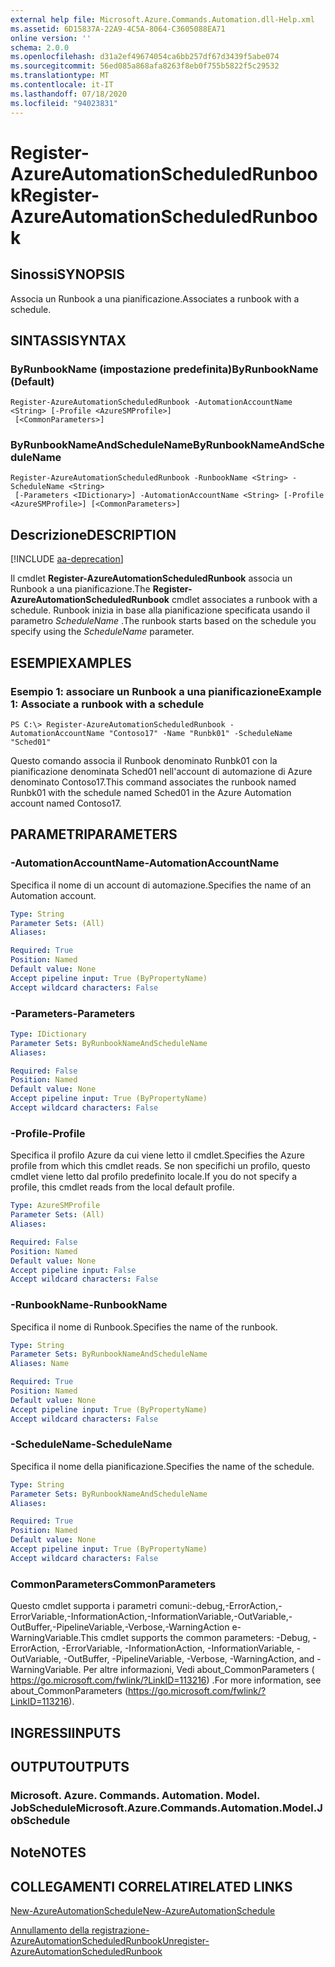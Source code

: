 ```yaml
---
external help file: Microsoft.Azure.Commands.Automation.dll-Help.xml
ms.assetid: 6D15837A-22A9-4C5A-8064-C3605088EA71
online version: ''
schema: 2.0.0
ms.openlocfilehash: d31a2ef49674054ca6bb257df67d3439f5abe074
ms.sourcegitcommit: 56ed085a868afa8263f8eb0f755b5822f5c29532
ms.translationtype: MT
ms.contentlocale: it-IT
ms.lasthandoff: 07/18/2020
ms.locfileid: "94023831"
---
```

# <span data-ttu-id="70f84-101">Register-AzureAutomationScheduledRunbook</span><span class="sxs-lookup"><span data-stu-id="70f84-101">Register-AzureAutomationScheduledRunbook</span></span>

## <span data-ttu-id="70f84-102">Sinossi</span><span class="sxs-lookup"><span data-stu-id="70f84-102">SYNOPSIS</span></span>

<span data-ttu-id="70f84-103">Associa un Runbook a una pianificazione.</span><span class="sxs-lookup"><span data-stu-id="70f84-103">Associates a runbook with a schedule.</span></span>

## <span data-ttu-id="70f84-104">SINTASSI</span><span class="sxs-lookup"><span data-stu-id="70f84-104">SYNTAX</span></span>

### <span data-ttu-id="70f84-105">ByRunbookName (impostazione predefinita)</span><span class="sxs-lookup"><span data-stu-id="70f84-105">ByRunbookName (Default)</span></span>
```
Register-AzureAutomationScheduledRunbook -AutomationAccountName <String> [-Profile <AzureSMProfile>]
 [<CommonParameters>]
```

### <span data-ttu-id="70f84-106">ByRunbookNameAndScheduleName</span><span class="sxs-lookup"><span data-stu-id="70f84-106">ByRunbookNameAndScheduleName</span></span>
```
Register-AzureAutomationScheduledRunbook -RunbookName <String> -ScheduleName <String>
 [-Parameters <IDictionary>] -AutomationAccountName <String> [-Profile <AzureSMProfile>] [<CommonParameters>]
```

## <span data-ttu-id="70f84-107">Descrizione</span><span class="sxs-lookup"><span data-stu-id="70f84-107">DESCRIPTION</span></span>

[!INCLUDE [aa-deprecation](../include/aa-deprecation.md)]

<span data-ttu-id="70f84-108">Il cmdlet **Register-AzureAutomationScheduledRunbook** associa un Runbook a una pianificazione.</span><span class="sxs-lookup"><span data-stu-id="70f84-108">The **Register-AzureAutomationScheduledRunbook** cmdlet associates a runbook with a schedule.</span></span>
<span data-ttu-id="70f84-109">Runbook inizia in base alla pianificazione specificata usando il parametro *ScheduleName* .</span><span class="sxs-lookup"><span data-stu-id="70f84-109">The runbook starts based on the schedule you specify using the *ScheduleName* parameter.</span></span>

## <span data-ttu-id="70f84-110">ESEMPI</span><span class="sxs-lookup"><span data-stu-id="70f84-110">EXAMPLES</span></span>

### <span data-ttu-id="70f84-111">Esempio 1: associare un Runbook a una pianificazione</span><span class="sxs-lookup"><span data-stu-id="70f84-111">Example 1: Associate a runbook with a schedule</span></span>
```
PS C:\> Register-AzureAutomationScheduledRunbook -AutomationAccountName "Contoso17" -Name "Runbk01" -ScheduleName "Sched01"
```

<span data-ttu-id="70f84-112">Questo comando associa il Runbook denominato Runbk01 con la pianificazione denominata Sched01 nell'account di automazione di Azure denominato Contoso17.</span><span class="sxs-lookup"><span data-stu-id="70f84-112">This command associates the runbook named Runbk01 with the schedule named Sched01 in the Azure Automation account named Contoso17.</span></span>

## <span data-ttu-id="70f84-113">PARAMETRI</span><span class="sxs-lookup"><span data-stu-id="70f84-113">PARAMETERS</span></span>

### <span data-ttu-id="70f84-114">-AutomationAccountName</span><span class="sxs-lookup"><span data-stu-id="70f84-114">-AutomationAccountName</span></span>
<span data-ttu-id="70f84-115">Specifica il nome di un account di automazione.</span><span class="sxs-lookup"><span data-stu-id="70f84-115">Specifies the name of an Automation account.</span></span>

```yaml
Type: String
Parameter Sets: (All)
Aliases: 

Required: True
Position: Named
Default value: None
Accept pipeline input: True (ByPropertyName)
Accept wildcard characters: False
```

### <span data-ttu-id="70f84-116">-Parameters</span><span class="sxs-lookup"><span data-stu-id="70f84-116">-Parameters</span></span>
```yaml
Type: IDictionary
Parameter Sets: ByRunbookNameAndScheduleName
Aliases: 

Required: False
Position: Named
Default value: None
Accept pipeline input: True (ByPropertyName)
Accept wildcard characters: False
```

### <span data-ttu-id="70f84-117">-Profile</span><span class="sxs-lookup"><span data-stu-id="70f84-117">-Profile</span></span>
<span data-ttu-id="70f84-118">Specifica il profilo Azure da cui viene letto il cmdlet.</span><span class="sxs-lookup"><span data-stu-id="70f84-118">Specifies the Azure profile from which this cmdlet reads.</span></span>
<span data-ttu-id="70f84-119">Se non specifichi un profilo, questo cmdlet viene letto dal profilo predefinito locale.</span><span class="sxs-lookup"><span data-stu-id="70f84-119">If you do not specify a profile, this cmdlet reads from the local default profile.</span></span>

```yaml
Type: AzureSMProfile
Parameter Sets: (All)
Aliases: 

Required: False
Position: Named
Default value: None
Accept pipeline input: False
Accept wildcard characters: False
```

### <span data-ttu-id="70f84-120">-RunbookName</span><span class="sxs-lookup"><span data-stu-id="70f84-120">-RunbookName</span></span>
<span data-ttu-id="70f84-121">Specifica il nome di Runbook.</span><span class="sxs-lookup"><span data-stu-id="70f84-121">Specifies the name of the runbook.</span></span>

```yaml
Type: String
Parameter Sets: ByRunbookNameAndScheduleName
Aliases: Name

Required: True
Position: Named
Default value: None
Accept pipeline input: True (ByPropertyName)
Accept wildcard characters: False
```

### <span data-ttu-id="70f84-122">-ScheduleName</span><span class="sxs-lookup"><span data-stu-id="70f84-122">-ScheduleName</span></span>
<span data-ttu-id="70f84-123">Specifica il nome della pianificazione.</span><span class="sxs-lookup"><span data-stu-id="70f84-123">Specifies the name of the schedule.</span></span>

```yaml
Type: String
Parameter Sets: ByRunbookNameAndScheduleName
Aliases: 

Required: True
Position: Named
Default value: None
Accept pipeline input: True (ByPropertyName)
Accept wildcard characters: False
```

### <span data-ttu-id="70f84-124">CommonParameters</span><span class="sxs-lookup"><span data-stu-id="70f84-124">CommonParameters</span></span>
<span data-ttu-id="70f84-125">Questo cmdlet supporta i parametri comuni:-debug,-ErrorAction,-ErrorVariable,-InformationAction,-InformationVariable,-OutVariable,-OutBuffer,-PipelineVariable,-Verbose,-WarningAction e-WarningVariable.</span><span class="sxs-lookup"><span data-stu-id="70f84-125">This cmdlet supports the common parameters: -Debug, -ErrorAction, -ErrorVariable, -InformationAction, -InformationVariable, -OutVariable, -OutBuffer, -PipelineVariable, -Verbose, -WarningAction, and -WarningVariable.</span></span> <span data-ttu-id="70f84-126">Per altre informazioni, Vedi about_CommonParameters ( https://go.microsoft.com/fwlink/?LinkID=113216) .</span><span class="sxs-lookup"><span data-stu-id="70f84-126">For more information, see about_CommonParameters (https://go.microsoft.com/fwlink/?LinkID=113216).</span></span>

## <span data-ttu-id="70f84-127">INGRESSI</span><span class="sxs-lookup"><span data-stu-id="70f84-127">INPUTS</span></span>

## <span data-ttu-id="70f84-128">OUTPUT</span><span class="sxs-lookup"><span data-stu-id="70f84-128">OUTPUTS</span></span>

### <span data-ttu-id="70f84-129">Microsoft. Azure. Commands. Automation. Model. JobSchedule</span><span class="sxs-lookup"><span data-stu-id="70f84-129">Microsoft.Azure.Commands.Automation.Model.JobSchedule</span></span>

## <span data-ttu-id="70f84-130">Note</span><span class="sxs-lookup"><span data-stu-id="70f84-130">NOTES</span></span>

## <span data-ttu-id="70f84-131">COLLEGAMENTI CORRELATI</span><span class="sxs-lookup"><span data-stu-id="70f84-131">RELATED LINKS</span></span>

[<span data-ttu-id="70f84-132">New-AzureAutomationSchedule</span><span class="sxs-lookup"><span data-stu-id="70f84-132">New-AzureAutomationSchedule</span></span>](./New-AzureAutomationSchedule.md)

[<span data-ttu-id="70f84-133">Annullamento della registrazione-AzureAutomationScheduledRunbook</span><span class="sxs-lookup"><span data-stu-id="70f84-133">Unregister-AzureAutomationScheduledRunbook</span></span>](./Unregister-AzureAutomationScheduledRunbook.md)


